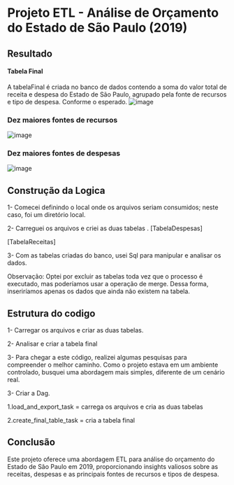 # Projeto ETL - Análise de Orçamento do Estado de São Paulo (2019)

## Resultado 
#### Tabela Final
A tabelaFinal é criada no banco de dados contendo a soma do valor total de receita e despesa do Estado de São Paulo, agrupado pela fonte de recursos e tipo de despesa. Conforme o esperado.
![image](https://github.com/linharesbruno/teste-engenheirodados-esfera/assets/131724502/4365d6de-b2c7-4758-b1ad-b434bdf82182)


### Dez maiores fontes de recursos
![image](https://github.com/linharesbruno/teste-engenheirodados-esfera/assets/131724502/2d7237a6-82a3-4017-b798-803606712179)

### Dez maiores fontes de despesas
![image](https://github.com/linharesbruno/teste-engenheirodados-esfera/assets/131724502/3e1cb63d-5167-4f79-a99a-8b2eb15b2088)

## Construção da Logica 
1- Comecei definindo o local onde os arquivos seriam consumidos; neste caso, foi um diretório local.

2- Carreguei os arquivos e criei as duas  tabelas .
   [TabelaDespesas]
   
   [TabelaReceitas] 
   
3- Com as tabelas criadas do banco, usei Sql para manipular e analisar os dados.

Observação: Optei por excluir as tabelas toda vez que o processo é executado, mas poderíamos usar a operação de merge. Dessa forma, inseriríamos apenas os dados que ainda não existem na tabela.

## Estrutura do codigo

1- Carregar os arquivos e criar as duas tabelas.

2- Analisar e criar a tabela final

3- Para chegar a este código, realizei algumas pesquisas para compreender o melhor caminho. Como o projeto estava em um ambiente controlado, busquei uma abordagem mais simples, diferente de um cenário real.

3- Criar a Dag.

   1.load_and_export_task = carrega os arquivos e cria as duas tabelas
   
   2.create_final_table_task = cria a tabela final

 
## Conclusão
Este projeto oferece uma abordagem ETL para análise do orçamento do Estado de São Paulo em 2019, proporcionando insights valiosos sobre as receitas, despesas e as principais fontes de recursos e tipos de despesa. 




